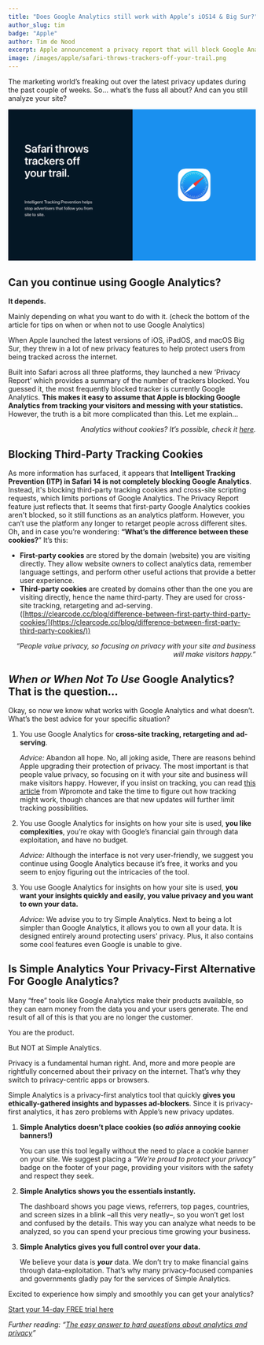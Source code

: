 ```yaml
---
title: "Does Google Analytics still work with Apple’s iOS14 & Big Sur?"
author_slug: tim
badge: "Apple"
author: Tim de Nood
excerpt: Apple announcement a privacy report that will block Google Analytics
image: /images/apple/safari-throws-trackers-off-your-trail.png
---
```


The marketing world’s freaking out over the latest privacy updates during the past couple of weeks. So… what’s the fuss all about? And can you still analyze your site?

<img class="border-radius" src="/images/apple/safari-throws-trackers-off-your-trail.png" alt="Apple Big Sur" />

## Can you continue using Google Analytics?

**It depends.**

Mainly depending on what you want to do with it. (check the bottom of the article for tips on when or when not to use Google Analytics)

When Apple launched the latest versions of iOS, iPadOS, and macOS Big Sur, they threw in a lot of new privacy features to help protect users from being tracked across the internet.

Built into Safari across all three platforms, they launched a new ‘Privacy Report’ which provides a summary of the number of trackers blocked. You guessed it, the most frequently blocked tracker is currently Google Analytics. **This makes it easy to assume that Apple is blocking Google Analytics from tracking your visitors and messing with your statistics.** However, the truth is a bit more complicated than this. Let me explain…

<p style="text-align: right">
<em>Analytics without cookies? It’s possible, check it <a href="https://simpleanalytics.com/">here</a>.</em>
</p>

## Blocking Third-Party Tracking Cookies

As more information has surfaced, it appears that **Intelligent Tracking Prevention (ITP) in Safari 14 is not completely blocking Google Analytics**. Instead, it's blocking third-party tracking cookies and cross-site scripting requests, which limits portions of Google Analytics. The Privacy Report feature just reflects that. It seems that first-party Google Analytics cookies aren't blocked, so it still functions as an analytics platform. However, you can’t use the platform any longer to retarget people across different sites. Oh, and in case you’re wondering: **“What’s the difference between these cookies?**” It’s this:

- **First-party cookies** are stored by the domain (website) you are visiting directly. They allow website owners to collect analytics data, remember language settings, and perform other useful actions that provide a better user experience.
- **Third-party cookies** are created by domains other than the one you are visiting directly, hence the name third-party. They are used for cross-site tracking, retargeting and ad-serving. ([https://clearcode.cc/blog/difference-between-first-party-third-party-cookies/](https://clearcode.cc/blog/difference-between-first-party-third-party-cookies/))

<p style="text-align: right">
<em>“People value privacy, so focusing on privacy with your site and business will make visitors happy.”</em></p>

## _When or When Not To Use_ Google Analytics? That is the question...

Okay, so now we know what works with Google Analytics and what doesn’t. What’s the best advice for your specific situation?

1. You use Google Analytics for **cross-site tracking, retargeting and ad-serving**.

   _Advice:_ Abandon all hope. No, all joking aside, There are reasons behind Apple upgrading their protection of privacy. The most important is that people value privacy, so focusing on it with your site and business will make visitors happy. However, if you insist on tracking, you can read [this article](https://www.wpromote.com/blog/analytics/ios14-digital-marketing) from Wpromote and take the time to figure out how tracking might work, though chances are that new updates will further limit tracking possibilities.

2. You use Google Analytics for insights on how your site is used, **you like complexities**, you’re okay with Google’s financial gain through data exploitation, and have no budget.

   _Advice:_ Although the interface is not very user-friendly, we suggest you continue using Google Analytics because it’s free, it works and you seem to enjoy figuring out the intricacies of the tool.

3. You use Google Analytics for insights on how your site is used, **you want your insights quickly and easily, you value privacy and you want to own your data.**

   _Advice:_ We advise you to try Simple Analytics. Next to being a lot simpler than Google Analytics, it allows you to own all your data. It is designed entirely around protecting users' privacy. Plus, it also contains some cool features even Google is unable to give.

## Is Simple Analytics Your Privacy-First Alternative For Google Analytics?

Many “free” tools like Google Analytics make their products available, so they can earn money from the data you and your users generate. The end result of all of this is that you are no longer the customer.

You are the product.

But NOT at Simple Analytics.

Privacy is a fundamental human right. And, more and more people are rightfully concerned about their privacy on the internet. That’s why they switch to privacy-centric apps or browsers.

Simple Analytics is a privacy-first analytics tool that quickly **gives you ethically-gathered insights and bypasses ad-blockers**. Since it is privacy-first analytics, it has zero problems with Apple’s new privacy updates.

1. **Simple Analytics doesn’t place cookies (so _adiós_ annoying cookie banners!)**

   You can use this tool legally without the need to place a cookie banner on your site. We suggest placing a _“We’re proud to protect your privacy”_ badge on the footer of your page, providing your visitors with the safety and respect they seek.

2. **Simple Analytics shows you the essentials instantly.**

   The dashboard shows you page views, referrers, top pages, countries, and screen sizes in a blink –all this very neatly–, so you won’t get lost and confused by the details. This way you can analyze what needs to be analyzed, so you can spend your precious time growing your business.

3. **Simple Analytics gives you full control over your data.**

   We believe your data is **_your_** data. We don’t try to make financial gains through data-exploitation. That’s why many privacy-focused companies and governments gladly pay for the services of Simple Analytics.

Excited to experience how simply and smoothly you can get your analytics?

<a class="button" href="https://simpleanalytics.com/">Start your 14-day FREE trial here</a>

_Further reading: “[The easy answer to hard questions about analytics and privacy](https://simpleanalytics.com/the-easy-answer)”_

